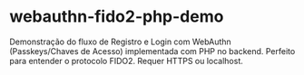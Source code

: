 # webauthn-fido2-php-demo
Demonstração do fluxo de Registro e Login com WebAuthn (Passkeys/Chaves de Acesso) implementada com PHP no backend. Perfeito para entender o protocolo FIDO2. Requer HTTPS ou localhost.
